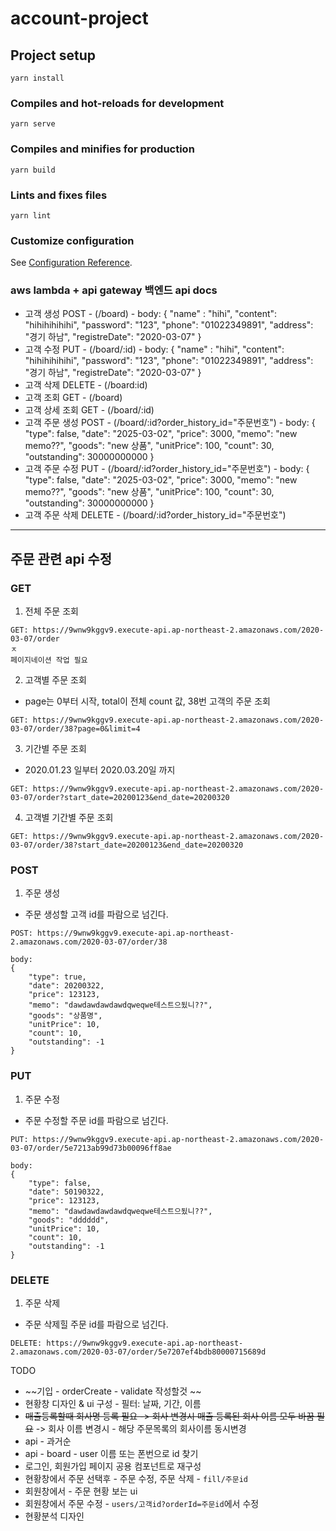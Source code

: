 # account-project

## Project setup
```
yarn install
```

### Compiles and hot-reloads for development
```
yarn serve
```

### Compiles and minifies for production
```
yarn build
```

### Lints and fixes files
```
yarn lint

```

### Customize configuration
See [Configuration Reference](https://cli.vuejs.org/config/).


### aws lambda + api gateway 백엔드 api docs

- 고객 생성 POST - (/board) -
body: {
	"name" : "hihi",
	"content": "hihihihihihi",
	"password": "123",
	"phone": "01022349891",
	"address": "경기 하남",
	"registreDate": "2020-03-07"
}
- 고객 수정 PUT - (/board/:id) -
body: {
	"name" : "hihi",
	"content": "hihihihihihi",
	"password": "123",
	"phone": "01022349891",
	"address": "경기 하남",
	"registreDate": "2020-03-07"
}
- 고객 삭제 DELETE - (/board:id)
- 고객 조회 GET - (/board)
- 고객 상세 조회 GET - (/board/:id)
- 고객 주문 생성 POST - (/board/:id?order_history_id="주문번호") -
body: {
	"type": false,
	"date": "2025-03-02",
	"price": 3000,
	"memo": "new memo??",
	"goods": "new 상품",
	"unitPrice": 100,
	"count": 30,
	"outstanding": 30000000000
}
- 고객 주문 수정 PUT - (/board/:id?order_history_id="주문번호") -
body: {
	"type": false,
	"date": "2025-03-02",
	"price": 3000,
	"memo": "new memo??",
	"goods": "new 상품",
	"unitPrice": 100,
	"count": 30,
	"outstanding": 30000000000
}
- 고객 주문 삭제 DELETE - (/board/:id?order_history_id="주문번호")



---
## 주문 관련 api 수정

### GET

1. 전체 주문 조회
```
GET: https://9wnw9kggv9.execute-api.ap-northeast-2.amazonaws.com/2020-03-07/order
ㅈ
페이지네이션 작업 필요
```
2. 고객별 주문 조회
- page는 0부터 시작, total이 전체 count 값, 38번 고객의 주문 조회
```
GET: https://9wnw9kggv9.execute-api.ap-northeast-2.amazonaws.com/2020-03-07/order/38?page=0&limit=4

```

3. 기간별 주문 조회
- 2020.01.23 일부터 2020.03.20일 까지
```
GET: https://9wnw9kggv9.execute-api.ap-northeast-2.amazonaws.com/2020-03-07/order?start_date=20200123&end_date=20200320

```

4. 고객별 기간별 주문 조회
```
GET: https://9wnw9kggv9.execute-api.ap-northeast-2.amazonaws.com/2020-03-07/order/38?start_date=20200123&end_date=20200320
```

### POST
1. 주문 생성
- 주문 생성할 고객 id를 파람으로 넘긴다.
```
POST: https://9wnw9kggv9.execute-api.ap-northeast-2.amazonaws.com/2020-03-07/order/38

body:
{
	"type": true,
	"date": 20200322,
	"price": 123123,
	"memo": "dawdawdawdawdqweqwe테스트으됬니??",
	"goods": "상품명",
	"unitPrice": 10,
	"count": 10,
	"outstanding": -1
}
```

### PUT
1. 주문 수정
- 주문 수정할 주문 id를 파람으로 넘긴다.
```
PUT: https://9wnw9kggv9.execute-api.ap-northeast-2.amazonaws.com/2020-03-07/order/5e7213ab99d73b00096ff8ae

body:
{
	"type": false,
	"date": 50190322,
	"price": 123123,
	"memo": "dawdawdawdawdqweqwe테스트으됬니??",
	"goods": "dddddd",
	"unitPrice": 10,
	"count": 10,
	"outstanding": -1
}
```

### DELETE
1. 주문 삭제
- 주문 삭제힐 주문 id를 파람으로 넘긴다.
```
DELETE: https://9wnw9kggv9.execute-api.ap-northeast-2.amazonaws.com/2020-03-07/order/5e7207ef4bdb80000715689d
```



TODO
- ~~기입 - orderCreate - validate 작성할것 ~~
- 현황창 디자인 & ui 구성 - 필터: 날짜, 기간, 이름
- ~~매출등록할때 회사명 등록 필요 -> 회사 변경시 매출 등록된 회사 이름 모두 바꿈 필요~~ -> 회사 이름 변경시 - 해당 주문목록의 회사이름 동시변경
- api - 과거순
- api - board - user 이름 또는 폰번으로 id 찾기
- 로그인, 회원가입 페이지 공용 컴포넌트로 재구성
- 현황창에서 주문 선택후 - 주문 수정, 주문 삭제 - `fill/주문id`
- 회원창에서 - 주문 현황 보는 ui
- 회원창에서 주문 수정 - `users/고객id?orderId=주문id`에서 수정
- 현황분석 디자인

